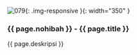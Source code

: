 ---
---

![079](/static/img/hibahcms/079.png){: .img-responsive }{: width="350" }

### {{ page.nohibah }} - {{ page.title }}

{{ page.deskripsi }}
